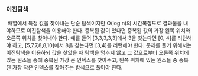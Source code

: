 ### 이진탐색
​
배열에서 특정 값을 찾아내는 단순 탐색이지만 O(log n)의 시간복잡도로 결과물을 내야하므로 이진탐색을 이용해야 한다. 중복된 값이 있다면 중복된 값의 가장 왼쪽 위치와 오른쪽 위치를 찾아내야 한다. 예를 들어 [3,3,3,3,3]에서 3을 찾는다면  [0, 4]를 리턴해야 하고, [5,7,7,8,8,10]에서 8을 찾는다면 [3,4]를 리턴해야 한다. 문제를 풀기 위해서는 이진탐색을 이용하되 값을 찾았을 때 탐색을 멈추지 않고 그 값으로부터 오른쪽 위치에 있는 원소들 중에 중복된 가장 큰 인덱스를 찾아주고, 왼쪽 위치에 있는 원소들 중 중복된 가장 작은 인덱스를 찾아주는 방식으로 풀어야 한다.